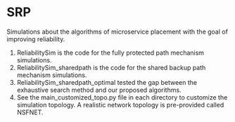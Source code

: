 # SRP
Simulations about the algorithms of microservice placement with the goal of improving reliability.
  1. ReliabilitySim is the code for the fully protected path mechanism simulations.
  2. ReliabilitySim_sharedpath is the code for the shared backup path mechanism simulations.
  3. ReliabilitySim_sharedpath_optimal tested the gap between the exhaustive search method and our proposed algorithms.
  4. See the main_customized_topo.py file in each directory to customize the simulation topology. A realistic network topology is pre-provided called NSFNET.
